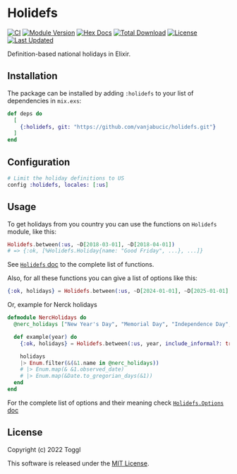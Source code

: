 # Holidefs

[![CI](https://github.com/toggl/holidefs/actions/workflows/elixir.yml/badge.svg)](https://github.com/toggl/holidefs/actions/workflows/elixir.yml)
[![Module Version](https://img.shields.io/hexpm/v/holidefs.svg)](https://hex.pm/packages/holidefs)
[![Hex Docs](https://img.shields.io/badge/hex-docs-lightgreen.svg)](https://hexdocs.pm/holidefs/)
[![Total Download](https://img.shields.io/hexpm/dt/holidefs.svg)](https://hex.pm/packages/holidefs)
[![License](https://img.shields.io/hexpm/l/holidefs.svg)](https://github.com/toggl/holidefs/blob/master/LICENSE.md)
[![Last Updated](https://img.shields.io/github/last-commit/toggl/holidefs.svg)](https://github.com/toggl/holidefs/commits/master)

Definition-based national holidays in Elixir.

## Installation

The package can be installed by adding `:holidefs` to your list
of dependencies in `mix.exs`:

```elixir
def deps do
  [
    {:holidefs, git: "https://github.com/vanjabucic/holidefs.git"}
  ]
end
```

## Configuration

```elixir
# Limit the holiday definitions to US
config :holidefs, locales: [:us]
```

## Usage

To get holidays from you country you can use the functions on
`Holidefs` module, like this:

```elixir
Holidefs.between(:us, ~D[2018-03-01], ~D[2018-04-01])
# => {:ok, [%Holidefs.Holiday{name: "Good Friday", ...}, ...]}
```

See [`Holidefs` doc](http://hexdocs.pm/holidefs/Holidefs.html) to the
complete list of functions.

Also, for all these functions you can give a list of options like
this:

```elixir
{:ok, holidays} = Holidefs.between(:us, ~D[2024-01-01], ~D[2025-01-01], include_informal?: true, observed?: true)
```

Or, example for Nerck holidays

```elixir
defmodule NercHolidays do
  @nerc_holidays ["New Year's Day", "Memorial Day", "Independence Day", "Labor Day", "Thanksgiving", "Christmas Day"]

  def example(year) do
    {:ok, holidays} = Holidefs.between(:us, year, include_informal?: true, observed?: true)

    holidays
    |> Enum.filter(&(&1.name in @nerc_holidays))
    # |> Enum.map(& &1.observed_date)
    # |> Enum.map(&Date.to_gregorian_days(&1))
  end
end
```

For the complete list of options and their meaning check
[`Holidefs.Options` doc](http://hexdocs.pm/holidefs/Holidefs.Options.html)

## License

Copyright (c) 2022 Toggl

This software is released under the [MIT License](./LICENSE.md).
